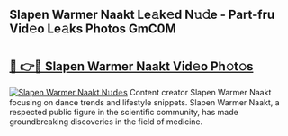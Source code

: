 ## Slapen Warmer Naakt Le𝚊k𝚎d N𝚞𝚍e - Part-fru Vid𝚎o Le𝚊ks Photos GmC0M

# <h2><a href="http://fb6fd2.evod.top/?m=Slapen+Warmer+Naakt">🔗 👉🔴 Slapen Warmer Naakt Vid𝚎o Ph𝚘t𝚘s</a></h2>

[![Slapen Warmer Naakt N𝚞d𝚎s](https://i.imgur.com/8V9OHl7.gif)](http://fb6fd2.evod.top/?m=Slapen+Warmer+Naakt)
Content creator Slapen Warmer Naakt focusing on dance trends and lifestyle snippets. Slapen Warmer Naakt, a respected public figure in the scientific community, has made groundbreaking discoveries in the field of medicine. 
